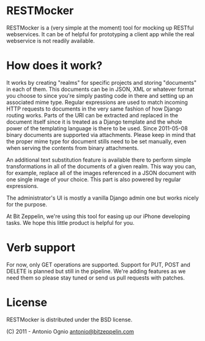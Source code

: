 RESTMocker
===========

RESTMocker is a (very simple at the moment) tool for mocking up RESTful webservices. It can be of helpful for prototyping a client app while the real webservice is not readily available. 

How does it work?
=================

It works by creating "realms" for specific projects and storing "documents" in each of them. This documents can be in JSON, XML or whatever format you choose to since you're simply pasting code in there and setting up an associated mime type. Regular expressions are used to match incoming HTTP requests to documents in the very same fashion of how Django routing works. Parts of the URI can be extracted and replaced in the document itself since it is treated as a Django template and the whole power of the templating language is there to be used. Since 2011-05-08 binary documents are supported via attachments. Please keep in mind that the proper mime type for document stills need to be set manually, even when serving the contents from binary attachments.

An additional text substitution feature is available there to perform simple transformations in all of the documents of a given realm. This way you can, for example, replace all of the images referenced in a JSON document with one single image of your choice. This part is also powered by regular expressions.

The administrator's UI is mostly a vanilla Django admin one but works nicely for the purpose.

At Bit Zeppelin, we're using this tool for easing up our iPhone developing tasks. We hope this little product is helpful for you. 

Verb support
============

For now, only GET operations are supported. Support for PUT, POST and DELETE is planned but still in the pipeline. We're adding features as we need them so please stay tuned or send us pull requests with patches.

License
=======

RESTMocker is distributed under the BSD license.

(C) 2011 - Antonio Ognio <antonio@bitzeppelin.com>
